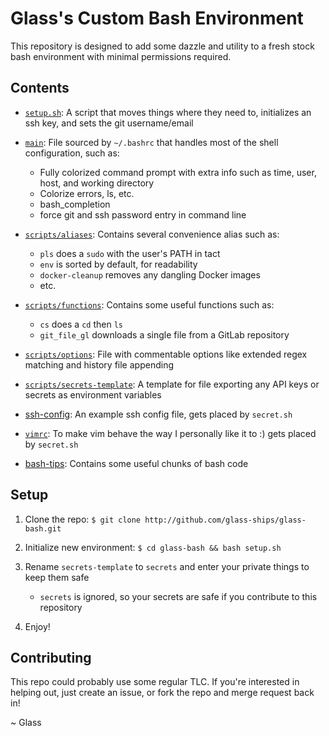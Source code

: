 # Glass's Custom Bash Environment

This repository is designed to add some dazzle and utility to a fresh stock bash environment with minimal permissions required.

## Contents ##

- [`setup.sh`](setup.sh): A script that moves things where they need to, initializes an ssh key, and sets the git username/email

- [`main`](main): File sourced by `~/.bashrc` that handles most of the shell configuration, such as: 
    - Fully colorized command prompt with extra info such as time, user, host, and working directory
    - Colorize errors, ls, etc. 
    - bash_completion
    - force git and ssh password entry in command line
  
- [`scripts/aliases`](scripts/aliases): Contains several convenience alias such as:
    - `pls` does a `sudo` with the user's PATH in tact
    - `env` is sorted by default, for readability
    - `docker-cleanup` removes any dangling Docker images
    - etc. 

- [`scripts/functions`](scripts/functions): Contains some useful functions such as:
    - `cs` does a `cd` then `ls`
    - `git_file_gl` downloads a single file from a GitLab repository

- [`scripts/options`](scripts/options): File with commentable options like extended regex matching and history file appending

- [`scripts/secrets-template`](secrets-template): A template for file exporting any API keys or secrets as environment variables

- [ssh-config](ssh-config): An example ssh config file, gets placed by `secret.sh`

- [`vimrc`](vimrc): To make vim behave the way I personally like it to :) gets placed by `secret.sh`

- [bash-tips](bash-tips): Contains some useful chunks of bash code

## Setup ##

1. Clone the repo:
`$ git clone http://github.com/glass-ships/glass-bash.git`

2. Initialize new environment:
`$ cd glass-bash && bash setup.sh`

3. Rename `secrets-template` to `secrets` and enter your private things to keep them safe 
    - `secrets` is ignored, so your secrets are safe if you contribute to this repository

4. Enjoy!

## Contributing

This repo could probably use some regular TLC. If you're interested in helping out, just create an issue, or fork the repo and merge request back in! 

~ Glass
